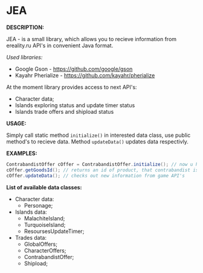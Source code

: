 # JEA
<b>DESCRIPTION:</b>

JEA - is a small library, which allows you to recieve information from ereality.ru API's in convenient Java format. 

*Used libraries:*

* Google Gson - https://github.com/google/gson
* Kayahr Pherialize - https://github.com/kayahr/pherialize

At the moment library provides access to next API's:
* Character data;
* Islands exploring status and update timer status
* Islands trade offers and shipload status

<b>USAGE:</b>

Simply call static method `initialize()` in interested data class, use public method's to recieve data. Method `updateData()` updates data respectivly.

<b>EXAMPLES:</b>
```Java
ContrabandistOffer cOffer = ContrabandistOffer.initialize(); // now u have an instance of class
cOffer.getGoodsId(); // returns an id of product, that contrabandist is currently buying
cOffer.updateData(); // checks out new information from game API's
```
<b>List of available data classes:</b>
* Character data:
  - Personage;
* Islands data:
  - MalachiteIsland;
  - TurquoiseIsland;
  - ResoursesUpdateTimer;
* Trades data:
  - GlobalOffers;
  - CharacterOffers;
  - ContrabandistOffer;
  - Shipload;

